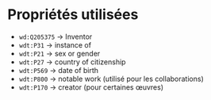 # Propriétés utilisées

- `wd:Q205375` → Inventor
- `wdt:P31` → instance of
- `wdt:P21` → sex or gender
- `wdt:P27` → country of citizenship
- `wdt:P569` → date of birth
- `wdt:P800` → notable work (utilisé pour les collaborations)
- `wdt:P170` → creator (pour certaines œuvres)
